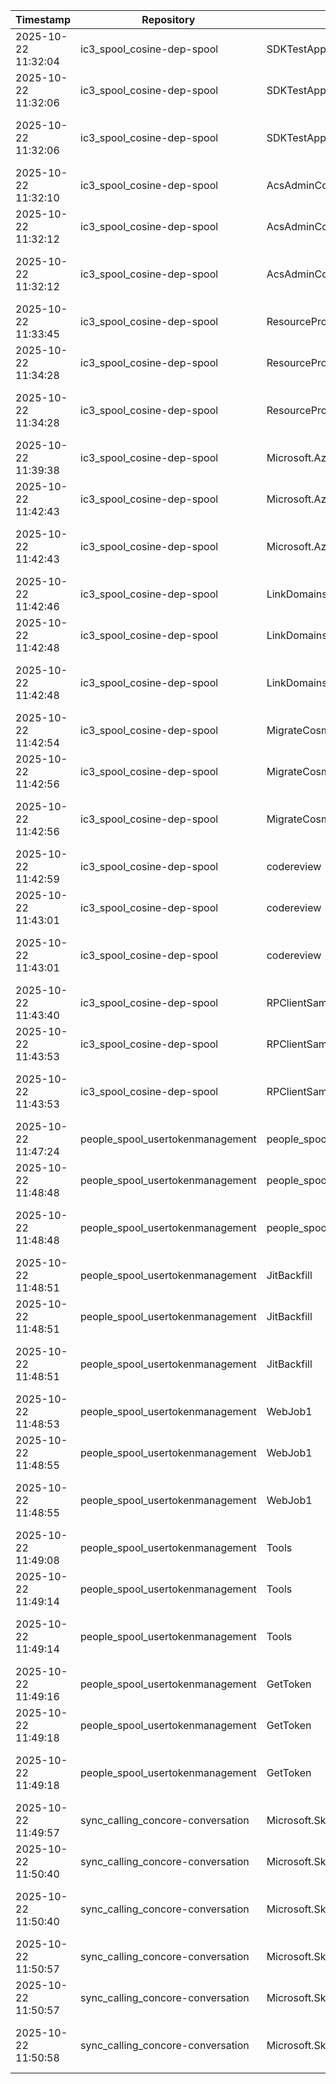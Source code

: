 | Timestamp | Repository | Solution | Task | Status | Symbol |
|---|---|---|---|---|---|
| 2025-10-22 11:32:04 | ic3_spool_cosine-dep-spool | SDKTestApp | task-restore-solution | SUCCESS | ✓ |
| 2025-10-22 11:32:06 | ic3_spool_cosine-dep-spool | SDKTestApp | task-build-solution | SUCCESS | ✓ |
| 2025-10-22 11:32:06 | ic3_spool_cosine-dep-spool | SDKTestApp | task-collect-knowledge-base | SKIPPED | ○ |
| 2025-10-22 11:32:10 | ic3_spool_cosine-dep-spool | AcsAdminConsoleApp | task-restore-solution | SUCCESS | ✓ |
| 2025-10-22 11:32:12 | ic3_spool_cosine-dep-spool | AcsAdminConsoleApp | task-build-solution | SUCCESS | ✓ |
| 2025-10-22 11:32:12 | ic3_spool_cosine-dep-spool | AcsAdminConsoleApp | task-collect-knowledge-base | SKIPPED | ○ |
| 2025-10-22 11:33:45 | ic3_spool_cosine-dep-spool | ResourceProvider | task-restore-solution | SUCCESS | ✓ |
| 2025-10-22 11:34:28 | ic3_spool_cosine-dep-spool | ResourceProvider | task-build-solution | SUCCESS | ✓ |
| 2025-10-22 11:34:28 | ic3_spool_cosine-dep-spool | ResourceProvider | task-collect-knowledge-base | SKIPPED | ○ |
| 2025-10-22 11:39:38 | ic3_spool_cosine-dep-spool | Microsoft.Azure.Communication.Email | task-restore-solution | SUCCESS | ✓ |
| 2025-10-22 11:42:43 | ic3_spool_cosine-dep-spool | Microsoft.Azure.Communication.Email | task-build-solution | SUCCESS | ✓ |
| 2025-10-22 11:42:43 | ic3_spool_cosine-dep-spool | Microsoft.Azure.Communication.Email | task-collect-knowledge-base | SKIPPED | ○ |
| 2025-10-22 11:42:46 | ic3_spool_cosine-dep-spool | LinkDomains | task-restore-solution | SUCCESS | ✓ |
| 2025-10-22 11:42:48 | ic3_spool_cosine-dep-spool | LinkDomains | task-build-solution | SUCCESS | ✓ |
| 2025-10-22 11:42:48 | ic3_spool_cosine-dep-spool | LinkDomains | task-collect-knowledge-base | SKIPPED | ○ |
| 2025-10-22 11:42:54 | ic3_spool_cosine-dep-spool | MigrateCosmosDb | task-restore-solution | FAIL | ✗ |
| 2025-10-22 11:42:56 | ic3_spool_cosine-dep-spool | MigrateCosmosDb | task-build-solution | FAIL | ✗ |
| 2025-10-22 11:42:56 | ic3_spool_cosine-dep-spool | MigrateCosmosDb | task-collect-knowledge-base | SUCCESS | ✓ |
| 2025-10-22 11:42:59 | ic3_spool_cosine-dep-spool | codereview | task-restore-solution | SUCCESS | ✓ |
| 2025-10-22 11:43:01 | ic3_spool_cosine-dep-spool | codereview | task-build-solution | SUCCESS | ✓ |
| 2025-10-22 11:43:01 | ic3_spool_cosine-dep-spool | codereview | task-collect-knowledge-base | SKIPPED | ○ |
| 2025-10-22 11:43:40 | ic3_spool_cosine-dep-spool | RPClientSampleService | task-restore-solution | FAIL | ✗ |
| 2025-10-22 11:43:53 | ic3_spool_cosine-dep-spool | RPClientSampleService | task-build-solution | FAIL | ✗ |
| 2025-10-22 11:43:53 | ic3_spool_cosine-dep-spool | RPClientSampleService | task-collect-knowledge-base | SUCCESS | ✓ |
| 2025-10-22 11:47:24 | people_spool_usertokenmanagement | people_spool_usertokenmanagement | task-restore-solution | SUCCESS | ✓ |
| 2025-10-22 11:48:48 | people_spool_usertokenmanagement | people_spool_usertokenmanagement | task-build-solution | SUCCESS | ✓ |
| 2025-10-22 11:48:48 | people_spool_usertokenmanagement | people_spool_usertokenmanagement | task-collect-knowledge-base | SKIPPED | ○ |
| 2025-10-22 11:48:51 | people_spool_usertokenmanagement | JitBackfill | task-restore-solution | FAIL | ✗ |
| 2025-10-22 11:48:51 | people_spool_usertokenmanagement | JitBackfill | task-build-solution | FAIL | ✗ |
| 2025-10-22 11:48:51 | people_spool_usertokenmanagement | JitBackfill | task-collect-knowledge-base | SUCCESS | ✓ |
| 2025-10-22 11:48:53 | people_spool_usertokenmanagement | WebJob1 | task-restore-solution | SUCCESS | ✓ |
| 2025-10-22 11:48:55 | people_spool_usertokenmanagement | WebJob1 | task-build-solution | SUCCESS | ✓ |
| 2025-10-22 11:48:55 | people_spool_usertokenmanagement | WebJob1 | task-collect-knowledge-base | SKIPPED | ○ |
| 2025-10-22 11:49:08 | people_spool_usertokenmanagement | Tools | task-restore-solution | FAIL | ✗ |
| 2025-10-22 11:49:14 | people_spool_usertokenmanagement | Tools | task-build-solution | FAIL | ✗ |
| 2025-10-22 11:49:14 | people_spool_usertokenmanagement | Tools | task-collect-knowledge-base | SUCCESS | ✓ |
| 2025-10-22 11:49:16 | people_spool_usertokenmanagement | GetToken | task-restore-solution | SUCCESS | ✓ |
| 2025-10-22 11:49:18 | people_spool_usertokenmanagement | GetToken | task-build-solution | SUCCESS | ✓ |
| 2025-10-22 11:49:18 | people_spool_usertokenmanagement | GetToken | task-collect-knowledge-base | SKIPPED | ○ |
| 2025-10-22 11:49:57 | sync_calling_concore-conversation | Microsoft.Skype.Calling.Conversation.CodeSign | task-restore-solution | SUCCESS | ✓ |
| 2025-10-22 11:50:40 | sync_calling_concore-conversation | Microsoft.Skype.Calling.Conversation.CodeSign | task-build-solution | SUCCESS | ✓ |
| 2025-10-22 11:50:40 | sync_calling_concore-conversation | Microsoft.Skype.Calling.Conversation.CodeSign | task-collect-knowledge-base | SKIPPED | ○ |
| 2025-10-22 11:50:57 | sync_calling_concore-conversation | Microsoft.Skype.Calling.ConversationCache | task-restore-solution | FAIL | ✗ |
| 2025-10-22 11:50:57 | sync_calling_concore-conversation | Microsoft.Skype.Calling.ConversationCache | task-build-solution | FAIL | ✗ |
| 2025-10-22 11:50:58 | sync_calling_concore-conversation | Microsoft.Skype.Calling.ConversationCache | task-collect-knowledge-base | SUCCESS | ✓ |
